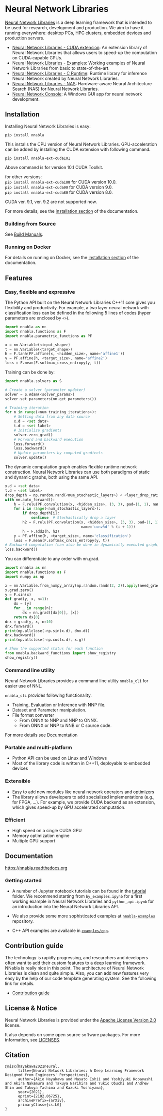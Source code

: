 # Neural Network Libraries

[Neural Network Libraries](https://arxiv.org/abs/2102.06725) is a deep learning framework that is intended to be used for research,
development and production. We aim to have it running everywhere: desktop PCs, HPC
clusters, embedded devices and production servers.


* [Neural Network Libraries - CUDA extension](https://github.com/sony/nnabla-ext-cuda): An extension library of Neural Network Libraries that allows users to speed-up the computation on CUDA-capable GPUs.
* [Neural Network Libraries - Examples](https://github.com/sony/nnabla-examples): Working examples of Neural Network Libraries from basic to state-of-the-art.
* [Neural Network Libraries - C Runtime](https://github.com/sony/nnabla-c-runtime):  Runtime library for inference Neural Network created by Neural Network Libraries.
* [Neural Network Libraries - NAS](https://github.com/sony/nnabla-nas):  Hardware-aware Neural Architecture Search (NAS) for Neural Network Libraries.
* [Neural Network Console](https://dl.sony.com/): A Windows GUI app for neural network development.


## Installation

Installing Neural Network Libraries is easy:

```
pip install nnabla
```

This installs the CPU version of Neural Network Libraries. GPU-acceleration can be added by installing the CUDA extension with following command.  
```
pip install nnabla-ext-cuda101
```  
Above command is for version 10.1 CUDA Toolkit.  

for other versions:  
`pip install nnabla-ext-cuda100` for CUDA version 10.0.  
`pip install nnabla-ext-cuda90` for CUDA version 9.0.  
`pip install nnabla-ext-cuda80` for CUDA version 8.0.  
  
CUDA ver. 9.1, ver. 9.2 are not supported now.  


For more details, see the [installation section](http://nnabla.readthedocs.io/en/latest/python/installation.html) of the documentation.

### Building from Source

See [Build Manuals](doc/build/README.md).

### Running on Docker
For details on running on Docker, see the [installation section](http://nnabla.readthedocs.io/en/latest/python/installation.html) of the documentation.

## Features

### Easy, flexible and expressive

The Python API built on the Neural Network Libraries C++11 core gives you flexibility and
productivity. For example, a two layer neural network with classification loss
can be defined in the following 5 lines of codes (hyper parameters are enclosed
by `<>`).

```python
import nnabla as nn
import nnabla.functions as F
import nnabla.parametric_functions as PF

x = nn.Variable(<input_shape>)
t = nn.Variable(<target_shape>)
h = F.tanh(PF.affine(x, <hidden_size>, name='affine1'))
y = PF.affine(h, <target_size>, name='affine2')
loss = F.mean(F.softmax_cross_entropy(y, t))
```

Training can be done by:

```python
import nnabla.solvers as S

# Create a solver (parameter updater)
solver = S.Adam(<solver_params>)
solver.set_parameters(nn.get_parameters())

# Training iteration
for n in range(<num_training_iterations>):
    # Setting data from any data source
    x.d = <set data>
    t.d = <set label>
    # Initialize gradients
    solver.zero_grad()
    # Forward and backward execution
    loss.forward()
    loss.backward()
    # Update parameters by computed gradients
    solver.update()
```

The dynamic computation graph enables flexible runtime network construction.
Neural Network Libraries can use both paradigms of static and dynamic graphs,
both using the same API.

```python
x.d = <set data>
t.d = <set label>
drop_depth = np.random.rand(<num_stochastic_layers>) < <layer_drop_ratio>
with nn.auto_forward():
    h = F.relu(PF.convolution(x, <hidden_size>, (3, 3), pad=(1, 1), name='conv0'))
    for i in range(<num_stochastic_layers>):
        if drop_depth[i]:
            continue  # Stochastically drop a layer
        h2 = F.relu(PF.convolution(x, <hidden_size>, (3, 3), pad=(1, 1), 
                                   name='conv%d' % (i + 1)))
        h = F.add2(h, h2)
    y = PF.affine(h, <target_size>, name='classification')
    loss = F.mean(F.softmax_cross_entropy(y, t))
# Backward computation (can also be done in dynamically executed graph)
loss.backward()
```

You can differentiate to any order with nn.grad.

```python
import nnabla as nn
import nnabla.functions as F
import numpy as np

x = nn.Variable.from_numpy_array(np.random.randn(2, 2)).apply(need_grad=True)
x.grad.zero()
y = F.sin(x)
def grad(y, x, n=1):
    dx = [y]
    for _ in range(n):
        dx = nn.grad([dx[0]], [x])
    return dx[0]
dnx = grad(y, x, n=10)
dnx.forward()
print(np.allclose(-np.sin(x.d), dnx.d))
dnx.backward()
print(np.allclose(-np.cos(x.d), x.g))

# Show the supported status for each function
from nnabla.backward_functions import show_registry
show_registry()
```

### Command line utility

Neural Network Libraries provides a command line utility `nnabla_cli` for easier use of NNL.

`nnabla_cli` provides following functionality.

- Training, Evaluation or Inference with NNP file.
- Dataset and Parameter manipulation.
- File format converter
  - From ONNX to NNP and NNP to ONNX.
  - From ONNX or NNP to NNB or C source code.

For more details see [Documentation](doc/python/command_line_interface.rst)


### Portable and multi-platform

* Python API can be used on Linux and Windows
* Most of the library code is written in C++11, deployable to embedded devices

### Extensible

* Easy to add new modules like neural network operators and optimizers
* The library allows developers to add specialized implementations (e.g., for
  FPGA, ...). For example, we provide CUDA backend as an extension, which gives
  speed-up by GPU accelerated computation.

### Efficient

* High speed on a single CUDA GPU
* Memory optimization engine
* Multiple GPU support


## Documentation

<https://nnabla.readthedocs.org>

### Getting started

* A number of Jupyter notebook tutorials can be found in the [tutorial](https://github.com/sony/nnabla/tree/master/tutorial) folder.
  We recommend starting from `by_examples.ipynb` for a first
  working example in Neural Network Libraries and `python_api.ipynb` for an introduction into the
  Neural Network Libraries API.

* We also provide some more sophisticated examples at [`nnabla-examples`](https://github.com/sony/nnabla-examples) repository.

* C++ API examples are available in [`examples/cpp`](https://github.com/sony/nnabla/tree/master/examples/cpp).


## Contribution guide

The technology is rapidly progressing, and researchers and developers often want to add their custom features to a deep learning framework.
NNabla is really nice in this point. The architecture of Neural Network Libraries is clean and quite simple.
Also, you can add new features very easy by the help of our code template generating system.
See the following link for details.

* [Contribution guide](CONTRIBUTING.md)

## License & Notice

Neural Network Libraries is provided under the [Apache License Version 2.0](LICENSE) license.

It also depends on some open source software packages. For more information, see [LICENSES](third_party/LICENSES.md).

## Citation

```
@misc{hayakawa2021neural,
      title={Neural Network Libraries: A Deep Learning Framework Designed from Engineers' Perspectives}, 
      author={Akio Hayakawa and Masato Ishii and Yoshiyuki Kobayashi and Akira Nakamura and Takuya Narihira and Yukio Obuchi and Andrew Shin and Takuya Yashima and Kazuki Yoshiyama},
      year={2021},
      eprint={2102.06725},
      archivePrefix={arXiv},
      primaryClass={cs.LG}
}
```
